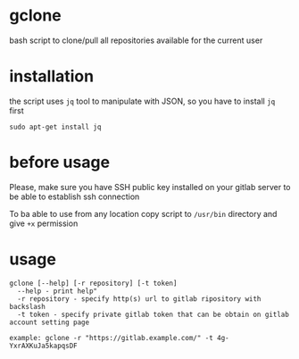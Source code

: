 # gclone
bash script to clone/pull all repositories available for the current user 

# installation
the script uses `jq` tool to manipulate with JSON, so you have to install `jq` first 
````
sudo apt-get install jq
````
# before usage

Please, make sure you have SSH public key installed on your gitlab server to be able to establish ssh connection

To ba able to use from any location copy script to `/usr/bin` directory and give `+x` permission

# usage

    gclone [--help] [-r repository] [-t token]
      --help - print help"
      -r repository - specify http(s) url to gitlab ripository with backslash
      -t token - specify private gitlab token that can be obtain on gitlab account setting page

    example: gclone -r "https://gitlab.example.com/" -t 4g-YxrAXKuJa5kapqsDF


